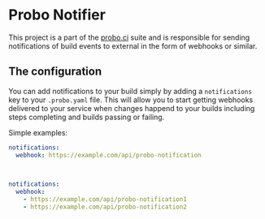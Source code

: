 # Probo Notifier

This project is a part of the [probo.ci](http://probo.ci) suite and is responsible
for sending notifications of build events to external in the form of webhooks or
similar.

## The configuration

You can add notifications to your build simply by adding a `notifications` key to your
`.probo.yaml` file. This will allow you to start getting webhooks delivered to your
service when changes happend to your builds including steps completing and builds passing
or failing.


Simple examples:

``` yaml
notifications:
  webhook: https://example.com/api/probo-notification
  
```

``` yaml

notifications:
  webhook:
    - https://example.com/api/probo-notification1
    - https://example.com/api/probo-notification2
```
